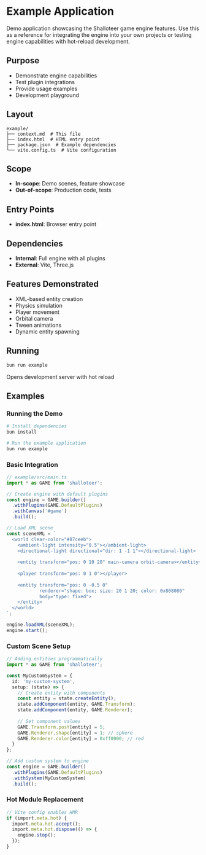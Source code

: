 # Example Application

<!-- LLM:OVERVIEW -->
Demo application showcasing the Shalloteer game engine features. Use this as a reference for integrating the engine into your own projects or testing engine capabilities with hot-reload development.
<!-- /LLM:OVERVIEW -->

## Purpose

- Demonstrate engine capabilities
- Test plugin integrations
- Provide usage examples
- Development playground

## Layout

```
example/
├── context.md  # This file
├── index.html  # HTML entry point
├── package.json  # Example dependencies
└── vite.config.ts  # Vite configuration
```

## Scope

- **In-scope**: Demo scenes, feature showcase
- **Out-of-scope**: Production code, tests

## Entry Points

- **index.html**: Browser entry point

## Dependencies

- **Internal**: Full engine with all plugins
- **External**: Vite, Three.js

## Features Demonstrated

- XML-based entity creation
- Physics simulation
- Player movement
- Orbital camera
- Tween animations
- Dynamic entity spawning

## Running

```bash
bun run example
```

Opens development server with hot reload

<!-- LLM:EXAMPLES -->
## Examples

### Running the Demo

```bash
# Install dependencies
bun install

# Run the example application
bun run example
```

### Basic Integration

```typescript
// example/src/main.ts
import * as GAME from 'shalloteer';

// Create engine with default plugins
const engine = GAME.builder()
  .withPlugins(GAME.DefaultPlugins)
  .withCanvas('#game')
  .build();

// Load XML scene
const sceneXML = `
  <world clear-color="#87ceeb">
    <ambient-light intensity="0.5"></ambient-light>
    <directional-light directional="dir: 1 -1 1"></directional-light>
    
    <entity transform="pos: 0 10 20" main-camera orbit-camera></entity>
    
    <player transform="pos: 0 1 0"></player>
    
    <entity transform="pos: 0 -0.5 0" 
            renderer="shape: box; size: 20 1 20; color: 0x808080"
            body="type: fixed">
    </entity>
  </world>
`;

engine.loadXML(sceneXML);
engine.start();
```

### Custom Scene Setup

```typescript
// Adding entities programmatically
import * as GAME from 'shalloteer';

const MyCustomSystem = {
  id: 'my-custom-system',
  setup: (state) => {
    // Create entity with components
    const entity = state.createEntity();
    state.addComponent(entity, GAME.Transform);
    state.addComponent(entity, GAME.Renderer);
    
    // Set component values
    GAME.Transform.posY[entity] = 5;
    GAME.Renderer.shape[entity] = 1; // sphere
    GAME.Renderer.color[entity] = 0xff0000; // red
  }
};

// Add custom system to engine
const engine = GAME.builder()
  .withPlugins(GAME.DefaultPlugins)
  .withSystem(MyCustomSystem)
  .build();
```

### Hot Module Replacement

```typescript
// Vite config enables HMR
if (import.meta.hot) {
  import.meta.hot.accept();
  import.meta.hot.dispose(() => {
    engine.stop();
  });
}
```
<!-- /LLM:EXAMPLES -->

